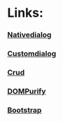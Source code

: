 # Links:
### [Nativedialog](http://localhost:63342/cse134-hw4/nativedialog.html?_ijt=vp5ot0676lfn0f7sufbcq0eki2&_ij_reload=RELOAD_ON_SAVE)
### [Customdialog](http://localhost:63342/cse134-hw4/customdialog.html?_ijt=vp5ot0676lfn0f7sufbcq0eki2&_ij_reload=RELOAD_ON_SAVE)
### [Crud](http://localhost:63342/cse134-hw4/crud.html?_ijt=32cvh71das6hhfp9asefiu4uvj&_ij_reload=RELOAD_ON_SAVE)
### [DOMPurify](https://cdnjs.com/libraries/dompurify)
### [Bootstrap](https://getbootstrap.com/)
